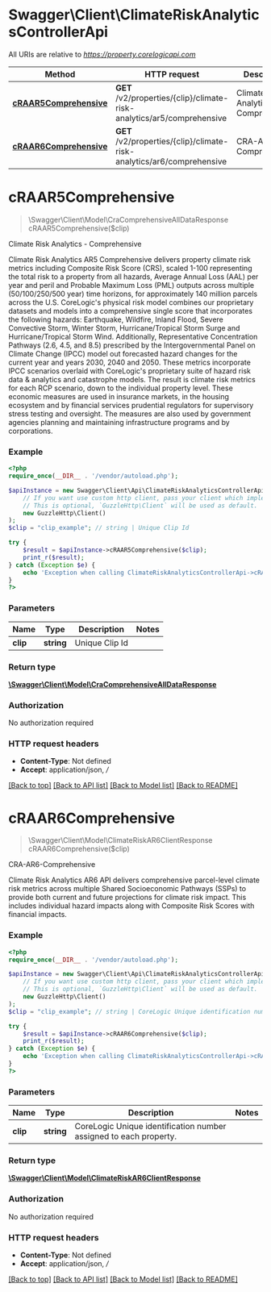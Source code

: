 # Swagger\Client\ClimateRiskAnalyticsControllerApi

All URIs are relative to *https://property.corelogicapi.com*

Method | HTTP request | Description
------------- | ------------- | -------------
[**cRAAR5Comprehensive**](ClimateRiskAnalyticsControllerApi.md#craar5comprehensive) | **GET** /v2/properties/{clip}/climate-risk-analytics/ar5/comprehensive | Climate Risk Analytics - Comprehensive
[**cRAAR6Comprehensive**](ClimateRiskAnalyticsControllerApi.md#craar6comprehensive) | **GET** /v2/properties/{clip}/climate-risk-analytics/ar6/comprehensive | CRA-AR6-Comprehensive

# **cRAAR5Comprehensive**
> \Swagger\Client\Model\CraComprehensiveAllDataResponse cRAAR5Comprehensive($clip)

Climate Risk Analytics - Comprehensive

Climate Risk Analytics AR5 Comprehensive delivers property climate risk metrics including Composite Risk Score (CRS), scaled 1-100 representing the total risk to a property from all hazards, Average Annual Loss (AAL) per year and peril and Probable Maximum Loss (PML) outputs across multiple (50/100/250/500 year) time horizons, for approximately 140 million parcels across the U.S.  CoreLogic&apos;s physical risk model combines our proprietary datasets and models into a comprehensive single score that incorporates the following hazards: Earthquake, Wildfire, Inland Flood, Severe Convective Storm, Winter Storm, Hurricane/Tropical Storm Surge and Hurricane/Tropical Storm Wind.  Additionally, Representative Concentration Pathways (2.6, 4.5, and 8.5) prescribed by the Intergovernmental Panel on Climate Change (IPCC) model out forecasted hazard changes for the current year and years 2030, 2040 and 2050.  These metrics incorporate IPCC scenarios overlaid with CoreLogic&apos;s proprietary suite of hazard risk data & analytics and catastrophe models.  The result is climate risk metrics for each RCP scenario, down to the individual property level.  These economic measures are used in insurance markets, in the housing ecosystem and by financial services prudential regulators for supervisory stress testing and oversight.  The measures are also used by government agencies planning and maintaining infrastructure programs and by corporations.

### Example
```php
<?php
require_once(__DIR__ . '/vendor/autoload.php');

$apiInstance = new Swagger\Client\Api\ClimateRiskAnalyticsControllerApi(
    // If you want use custom http client, pass your client which implements `GuzzleHttp\ClientInterface`.
    // This is optional, `GuzzleHttp\Client` will be used as default.
    new GuzzleHttp\Client()
);
$clip = "clip_example"; // string | Unique Clip Id

try {
    $result = $apiInstance->cRAAR5Comprehensive($clip);
    print_r($result);
} catch (Exception $e) {
    echo 'Exception when calling ClimateRiskAnalyticsControllerApi->cRAAR5Comprehensive: ', $e->getMessage(), PHP_EOL;
}
?>
```

### Parameters

Name | Type | Description  | Notes
------------- | ------------- | ------------- | -------------
 **clip** | **string**| Unique Clip Id |

### Return type

[**\Swagger\Client\Model\CraComprehensiveAllDataResponse**](../Model/CraComprehensiveAllDataResponse.md)

### Authorization

No authorization required

### HTTP request headers

 - **Content-Type**: Not defined
 - **Accept**: application/json, */*

[[Back to top]](#) [[Back to API list]](../../README.md#documentation-for-api-endpoints) [[Back to Model list]](../../README.md#documentation-for-models) [[Back to README]](../../README.md)

# **cRAAR6Comprehensive**
> \Swagger\Client\Model\ClimateRiskAR6ClientResponse cRAAR6Comprehensive($clip)

CRA-AR6-Comprehensive

Climate Risk Analytics AR6 API delivers comprehensive parcel-level climate risk metrics across multiple Shared Socioeconomic Pathways (SSPs) to provide both current and future projections for climate risk impact. This includes individual hazard impacts along with Composite Risk Scores with financial impacts.

### Example
```php
<?php
require_once(__DIR__ . '/vendor/autoload.php');

$apiInstance = new Swagger\Client\Api\ClimateRiskAnalyticsControllerApi(
    // If you want use custom http client, pass your client which implements `GuzzleHttp\ClientInterface`.
    // This is optional, `GuzzleHttp\Client` will be used as default.
    new GuzzleHttp\Client()
);
$clip = "clip_example"; // string | CoreLogic Unique identification number assigned to each property.

try {
    $result = $apiInstance->cRAAR6Comprehensive($clip);
    print_r($result);
} catch (Exception $e) {
    echo 'Exception when calling ClimateRiskAnalyticsControllerApi->cRAAR6Comprehensive: ', $e->getMessage(), PHP_EOL;
}
?>
```

### Parameters

Name | Type | Description  | Notes
------------- | ------------- | ------------- | -------------
 **clip** | **string**| CoreLogic Unique identification number assigned to each property. |

### Return type

[**\Swagger\Client\Model\ClimateRiskAR6ClientResponse**](../Model/ClimateRiskAR6ClientResponse.md)

### Authorization

No authorization required

### HTTP request headers

 - **Content-Type**: Not defined
 - **Accept**: application/json, */*

[[Back to top]](#) [[Back to API list]](../../README.md#documentation-for-api-endpoints) [[Back to Model list]](../../README.md#documentation-for-models) [[Back to README]](../../README.md)

